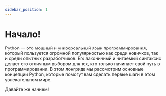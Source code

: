 ```yaml
---
sidebar_position: 1
---
```


# Начало!

Python — это мощный и универсальный язык программирования, который пользуется огромной популярностью как среди новичков, так и среди опытных разработчиков. Его лаконичный и читаемый синтаксис делает его отличным выбором для тех, кто только начинает свой путь в программировании. В этом лонгриде мы рассмотрим основные концепции Python, которые помогут вам сделать первые шаги в этом увлекательном мире.

Давайте же начнем!